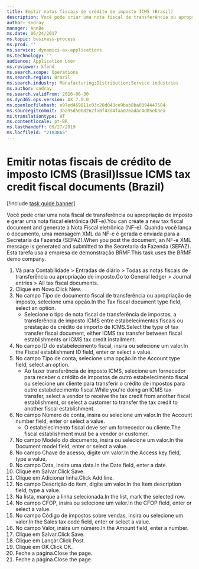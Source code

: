 ```yaml
---
title: Emitir notas fiscais de crédito de imposto ICMS (Brasil)
description: Você pode criar uma nota fiscal de transferência ou apropriação de imposto e gerar uma nota fiscal eletrônica (NF-e).
author: sndray
manager: AnnBe
ms.date: 06/24/2017
ms.topic: business-process
ms.prod: ''
ms.service: dynamics-ax-applications
ms.technology: ''
audience: Application User
ms.reviewer: kfend
ms.search.scope: Operations
ms.search.region: Brazil
ms.search.industry: Manufacturing;Distribution;Service industries
ms.author: sndray
ms.search.validFrom: 2016-06-30
ms.dyn365.ops.version: AX 7.0.0
ms.openlocfilehash: e97ed469811c03c28d043ce9bab8ba0394447584
ms.sourcegitcommit: 3ba95d50b8262fa0f43d4faad76adac4d05eb3ea
ms.translationtype: HT
ms.contentlocale: pt-BR
ms.lasthandoff: 09/27/2019
ms.locfileid: "2183865"
---
```

# <a name="issue-icms-tax-credit-fiscal-documents-brazil"></a><span data-ttu-id="5fadc-103">Emitir notas fiscais de crédito de imposto ICMS (Brasil)</span><span class="sxs-lookup"><span data-stu-id="5fadc-103">Issue ICMS tax credit fiscal documents (Brazil)</span></span>

[!include [task guide banner](../../includes/task-guide-banner.md)]

<span data-ttu-id="5fadc-104">Você pode criar uma nota fiscal de transferência ou apropriação de imposto e gerar uma nota fiscal eletrônica (NF-e).</span><span class="sxs-lookup"><span data-stu-id="5fadc-104">You can create a new tax fiscal document and generate a Nota Fiscal eletrônica (NF-e).</span></span> <span data-ttu-id="5fadc-105">Quando você lança o documento, uma mensagem XML da NF-e é gerada e enviada para a Secretaria da Fazenda (SEFAZ).</span><span class="sxs-lookup"><span data-stu-id="5fadc-105">When you post the document, an NF-e XML message is generated and submitted to the Secretaria da Fazenda (SEFAZ).</span></span> <span data-ttu-id="5fadc-106">Esta tarefa usa a empresa de demonstração BRMF.</span><span class="sxs-lookup"><span data-stu-id="5fadc-106">This task uses the BRMF demo company.</span></span>

1. <span data-ttu-id="5fadc-107">Vá para Contabilidade > Entradas de diário > Todas as notas fiscais de transferência ou apropriação de imposto.</span><span class="sxs-lookup"><span data-stu-id="5fadc-107">Go to General ledger > Journal entries > All tax fiscal documents.</span></span>
2. <span data-ttu-id="5fadc-108">Clique em Novo.</span><span class="sxs-lookup"><span data-stu-id="5fadc-108">Click New.</span></span>
3. <span data-ttu-id="5fadc-109">No campo Tipo de documento fiscal de transferência ou apropriação de imposto, selecione uma opção.</span><span class="sxs-lookup"><span data-stu-id="5fadc-109">In the Tax fiscal document type field, select an option.</span></span>
    * <span data-ttu-id="5fadc-110">Selecione o tipo de nota fiscal de transferência de impostos, a transferência de imposto ICMS entre estabelecimentos fiscais ou prestação de crédito de importo de ICMS.</span><span class="sxs-lookup"><span data-stu-id="5fadc-110">Select the type of tax transfer fiscal document, either ICMS tax transfer between fiscal establishments or ICMS tax credit installment.</span></span>  
4. <span data-ttu-id="5fadc-111">No campo ID do estabelecimento fiscal, insira ou selecione um valor.</span><span class="sxs-lookup"><span data-stu-id="5fadc-111">In the Fiscal establishment ID field, enter or select a value.</span></span>
5. <span data-ttu-id="5fadc-112">No campo Tipo de conta, selecione uma opção.</span><span class="sxs-lookup"><span data-stu-id="5fadc-112">In the Account type field, select an option.</span></span>
    * <span data-ttu-id="5fadc-113">Ao fazer transferência de imposto ICMS, selecione um fornecedor para receber o crédito de impostos de outro estabelecimento fiscal ou selecione um cliente para transferir o crédito de impostos para outro estabelecimento fiscal.</span><span class="sxs-lookup"><span data-stu-id="5fadc-113">While you're doing an ICMS tax transfer, select a vendor to receive the tax credit from another fiscal establishment, or select a customer to transfer the tax credit to another fiscal establishment.</span></span>  
6. <span data-ttu-id="5fadc-114">No campo Número de conta, insira ou selecione um valor.</span><span class="sxs-lookup"><span data-stu-id="5fadc-114">In the Account number field, enter or select a value.</span></span>
    * <span data-ttu-id="5fadc-115">O estabelecimento fiscal deve ser um fornecedor ou cliente.</span><span class="sxs-lookup"><span data-stu-id="5fadc-115">The fiscal establishment must be a vendor or customer.</span></span>  
7. <span data-ttu-id="5fadc-116">No campo Modelo do documento, insira ou selecione um valor.</span><span class="sxs-lookup"><span data-stu-id="5fadc-116">In the Document model field, enter or select a value.</span></span>
8. <span data-ttu-id="5fadc-117">No campo Chave de acesso, digite um valor.</span><span class="sxs-lookup"><span data-stu-id="5fadc-117">In the Access key field, type a value.</span></span>
9. <span data-ttu-id="5fadc-118">No campo Data, insira uma data.</span><span class="sxs-lookup"><span data-stu-id="5fadc-118">In the Date field, enter a date.</span></span>
10. <span data-ttu-id="5fadc-119">Clique em Salvar.</span><span class="sxs-lookup"><span data-stu-id="5fadc-119">Click Save.</span></span>
11. <span data-ttu-id="5fadc-120">Clique em Adicionar linha.</span><span class="sxs-lookup"><span data-stu-id="5fadc-120">Click Add line.</span></span>
12. <span data-ttu-id="5fadc-121">No campo Descrição do item, digite um valor.</span><span class="sxs-lookup"><span data-stu-id="5fadc-121">In the Item description field, type a value.</span></span>
13. <span data-ttu-id="5fadc-122">Na lista, marque a linha selecionada.</span><span class="sxs-lookup"><span data-stu-id="5fadc-122">In the list, mark the selected row.</span></span>
14. <span data-ttu-id="5fadc-123">No campo CFOP, insira ou selecione um valor.</span><span class="sxs-lookup"><span data-stu-id="5fadc-123">In the CFOP field, enter or select a value.</span></span>
15. <span data-ttu-id="5fadc-124">No campo Código de impostos sobre vendas, insira ou selecione um valor.</span><span class="sxs-lookup"><span data-stu-id="5fadc-124">In the Sales tax code field, enter or select a value.</span></span>
16. <span data-ttu-id="5fadc-125">No campo Valor, insira um número.</span><span class="sxs-lookup"><span data-stu-id="5fadc-125">In the Amount field, enter a number.</span></span>
17. <span data-ttu-id="5fadc-126">Clique em Salvar.</span><span class="sxs-lookup"><span data-stu-id="5fadc-126">Click Save.</span></span>
18. <span data-ttu-id="5fadc-127">Clique em Lançar.</span><span class="sxs-lookup"><span data-stu-id="5fadc-127">Click Post.</span></span>
19. <span data-ttu-id="5fadc-128">Clique em OK.</span><span class="sxs-lookup"><span data-stu-id="5fadc-128">Click OK.</span></span>
20. <span data-ttu-id="5fadc-129">Feche a página.</span><span class="sxs-lookup"><span data-stu-id="5fadc-129">Close the page.</span></span>
21. <span data-ttu-id="5fadc-130">Feche a página.</span><span class="sxs-lookup"><span data-stu-id="5fadc-130">Close the page.</span></span>

